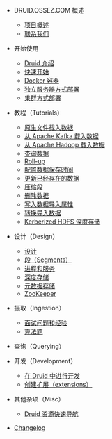 - DRUID.OSSEZ.COM 概述
  - [项目概述](README.md)
  - [联系我们](CONTACT.md)

- 开始使用
  - [Druid 介绍](design/index.md)
  - [快速开始](tutorials/index.md)
  - [Docker 容器](tutorials/docker.md)
  - [独立服务器方式部署](operations/single-server.md)
  - [集群方式部署](tutorials/cluster.md)
  
- 教程（Tutorials）
  - [原生文件载入数据](tutorials/tutorial-batch.md)
  - [从 Apache Kafka 载入数据](tutorials/tutorial-kafka.md)
  - [从 Apache Hadoop 载入数据](tutorials/tutorial-batch-hadoop.md)
  - [查询数据](tutorials/tutorial-query.md)
  - [Roll-up](tutorials/tutorial-rollup.md)
  - [配置数据保存时间](tutorials/tutorial-retention.md)
  - [更新已经存在的数据](tutorials/tutorial-update-data.md)
  - [压缩段](tutorials/tutorial-compaction.md)
  - [删除数据](tutorials/tutorial-delete-data.md)
  - [写入数据导入属性](tutorials/tutorial-ingestion-spec.md)
  - [转换导入数据](tutorials/tutorial-transform-spec.md)
  - [Kerberized HDFS 深度存储](tutorials/tutorial-kerberos-hadoop.md)
  
- 设计（Design）
  - [设计](design/architecture.md)
  - [段（Segments）](design/segments.md)
  - [进程和服务](design/processes.md)
  - [深度存储](dependencies/deep-storage.md)
  - [元数据存储](dependencies/metadata-storage.md)
  - [ZooKeeper](dependencies/zookeeper.md)

- 摄取（Ingestion）
  - [面试问题和经验](interview/index.md)
  - [算法题](algorithm/index.md)
- 查询（Querying）
  
- 开发（Development）
  - [在 Druid 中进行开发](development/index.md)
  - [创建扩展（extensions）](development/modules.md)
  
- 其他杂项（Misc）
  - [Druid 资源快速导航](misc/index.md)

- [Changelog](changelog.md)